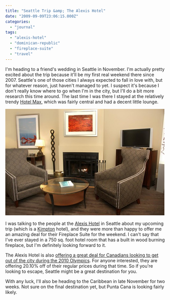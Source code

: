 ```yaml
---
title: "Seattle Trip &amp; The Alexis Hotel"
date: "2009-09-09T23:06:15.000Z"
categories: 
  - "journal"
tags: 
  - "alexis-hotel"
  - "dominican-republic"
  - "fireplace-suite"
  - "travel"
---
```


I'm heading to a friend's wedding in Seattle in November. I'm actually pretty excited about the trip because it'll be my first real weekend there since 2007. Seattle's one of those cities I always expected to fall in love with, but for whatever reason, just haven't managed to yet. I suspect it's because I don't really know where to go when I'm in the city, but I'll do a bit more research this time around. The last time I was there I stayed at the relatively trendy [Hotel Max](http://www.hotelmaxseattle.com/), which was fairly central and had a decent little lounge.

![](images/3907347806_981ff8fefa.jpg)

I was talking to the people at the [Alexis Hotel](http://www.alexishotel.com/) in Seattle about my upcoming trip (which is a [Kimpton](http://www.kimptonhotels.com/) hotel), and they were more than happy to offer me an amazing deal for their Fireplace Suite for the weekend. I can't say that I've ever stayed in a 750 sq. foot hotel room that has a built in wood burning fireplace, but I'm definitely looking forward to it.

The Alexis Hotel is also [offering a great deal for Canadians looking to get out of the city during the 2010 Olympics](http://www.alexishotel.com/alxspec/index.html). For anyone interested, they are offering 20.10% off of their regular prices during that time. So if you're looking to escape, Seattle might be a great destination for you.

With any luck, I'll also be heading to the Caribbean in late November for two weeks. Not sure on the final destination yet, but Punta Cana is looking fairly likely.
